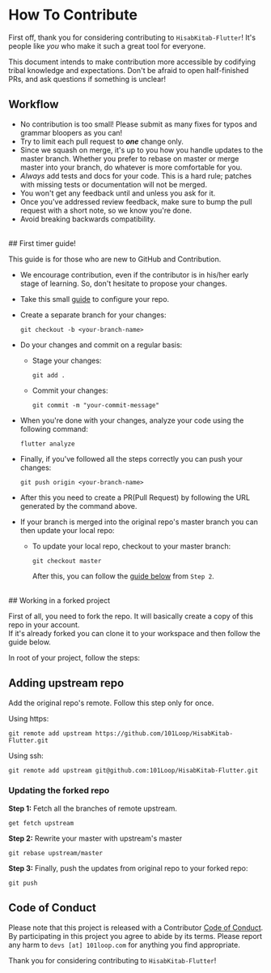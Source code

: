 # How To Contribute

First off, thank you for considering contributing to `HisabKitab-Flutter`! It's
people like _you_ who make it such a great tool for everyone.

This document intends to make contribution more accessible by codifying tribal
knowledge and expectations. Don't be afraid to open half-finished PRs, and ask
questions if something is unclear!

## Workflow

- No contribution is too small! Please submit as many fixes for typos and
  grammar bloopers as you can!
- Try to limit each pull request to **_one_** change only.
- Since we squash on merge, it's up to you how you handle updates to the master
  branch. Whether you prefer to rebase on master or merge master into your
  branch, do whatever is more comfortable for you.
- _Always_ add tests and docs for your code. This is a hard rule; patches with
  missing tests or documentation will not be merged.
- You won't get any feedback until and unless you ask for it.
- Once you've addressed review feedback, make sure to bump the pull request with
  a short note, so we know you're done.
- Avoid breaking backwards compatibility.

<br>
## First timer guide!

This guide is for those who are new to GitHub and Contribution.

- We encourage contribution, even if the contributor is in his/her early stage
  of learning. So, don't hesitate to propose your changes.
- Take this small [guide](#working-in-a-forked-project) to configure your repo.
- Create a separate branch for your changes:
  ```
  git checkout -b <your-branch-name>
  ```
- Do your changes and commit on a regular basis:

  - Stage your changes:

    ```
    git add .
    ```

  - Commit your changes:
    ```
    git commit -m "your-commit-message"
    ```

- When you're done with your changes, analyze your code using the following
  command:
  ```
  flutter analyze
  ```
- Finally, if you've followed all the steps correctly you can push your changes:
  ```
  git push origin <your-branch-name>
  ```
- After this you need to create a PR(Pull Request) by following the URL
  generated by the command above.
- If your branch is merged into the original repo's master branch you can then
  update your local repo:
  - To update your local repo, checkout to your master branch:
    ```
    git checkout master
    ```
    After this, you can follow the [guide below](#updating-the-forked-repo) from
    `Step 2`.


<br>
## Working in a forked project

First of all, you need to fork the repo. It will basically create a copy of this repo in your account.<br>
If it's already forked you can clone it to your workspace and then follow the guide below.

In root of your project, follow the steps:

**Adding upstream repo**
----
Add the original repo's remote. Follow this step only for once. <br>

Using https:

```
git remote add upstream https://github.com/101Loop/HisabKitab-Flutter.git
```

Using ssh:

```
git remote add upstream git@github.com:101Loop/HisabKitab-Flutter.git
```


### Updating the forked repo

**Step 1:** Fetch all the branches of remote upstream.

```
get fetch upstream
```

**Step 2:** Rewrite your master with upstream's master

```
git rebase upstream/master
```

**Step 3:** Finally, push the updates from original repo to your forked repo:

```
git push
```

## Code of Conduct

Please note that this project is released with a Contributor
[Code of Conduct](https://github.com/101loop/HisabKitab-Flutter/blob/master/CODE_OF_CONDUCT.md).
By participating in this project you agree to abide by its terms. Please report
any harm to `devs [at] 101loop.com` for anything you find appropriate.

Thank you for considering contributing to `HisabKitab-Flutter`!
